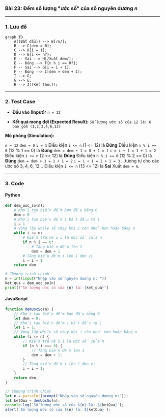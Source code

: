 ### Bài 23: Đếm số lượng "ước số" của số nguyên dương $n$

---

### **1. Lưu đồ**

```mermaid
graph TD
    A((Bắt đầu)) --> B[/n/];
    B --> C[dem = 0];
    C --> D[i = 1];
    D --> E{i <= n?};
    E -- Sai --> H[/Xuất dem/];
    E -- Đúng --> F{n % i == 0?};
    F -- Sai --> G[i = i + 1];
    F -- Đúng --> I[dem = dem + 1];
    I --> G;
    G --> E;
    H --> J((Kết thúc));
```

---

### **2. Test Case**

- **Đầu vào (Input):** `n = 12`

- **Kết quả mong đợi (Expected Result):** `Số lượng ước số của 12 là: 6 bao gồm (1,2,3,4,6,12)`


**Mô phỏng (Simulation):**

`n = 12`
`dem = 0`
`i = 1`
Điều kiện `i <= n` (1 <= 12) là **Đúng**
    Điều kiện `n % i == 0` (12 % 1 == 0) là **Đúng**
        `dem = dem + 1 = 0 + 1 = 1`
    `i = i + 1 = 1 + 1 = 2`
Điều kiện `i <= n` (2 <= 12) là **Đúng**
    Điều kiện `n % i == 0` (12 % 2 == 0) là **Đúng**
        `dem = dem + 1 = 1 + 1 = 2`
    `i = i + 1 = 2 + 1 = 3`
...tương tự cho các ước số 3, 4, 6, 12...
Điều kiện `i <= n` (13 <= 12) là **Sai**
Xuất `dem = 6`.

---

### **3. Code**

#### **Python**

```python
def dem_uoc_so(n):
    # Khởi tạo biến đếm ban đầu bằng 0
    dem = 0
    # Khởi tạo biến đếm i bắt đầu từ 1
    i = 1
    # Vòng lặp while sẽ chạy khi i còn nhỏ hơn hoặc bằng n
    while i <= n:
        # Kiểm tra nếu i là ước số của n
        if n % i == 0:
            # Tăng biến đếm lên 1
            dem = dem + 1
        # Tăng biến đếm i lên 1 đơn vị
        i = i + 1
    return dem

# Chương trình chính
n = int(input("Nhập vào số nguyên dương n: "))
ket_qua = dem_uoc_so(n)
print(f"Số lượng ước số của {n} là: {ket_qua}")
```

#### **JavaScript**

```javascript
function demUocSo(n) {
    // Khởi tạo biến đếm ban đầu bằng 0
    let dem = 0;
    // Khởi tạo biến đếm i bắt đầu từ 1
    let i = 1;
    // Vòng lặp while sẽ chạy khi i còn nhỏ hơn hoặc bằng n
    while (i <= n) {
        // Kiểm tra nếu i là ước số của n
        if (n % i === 0) {
            // Tăng biến đếm lên 1
            dem = dem + 1;
        }
        // Tăng biến đếm i lên 1 đơn vị
        i = i + 1;
    }
    return dem;
}

// Chương trình chính
let n = parseInt(prompt("Nhập vào số nguyên dương n:"));
let ketQua = demUocSo(n);
console.log(`Số lượng ước số của ${n} là: ${ketQua}`);
alert(`Số lượng ước số của ${n} là: ${ketQua}`);
```
